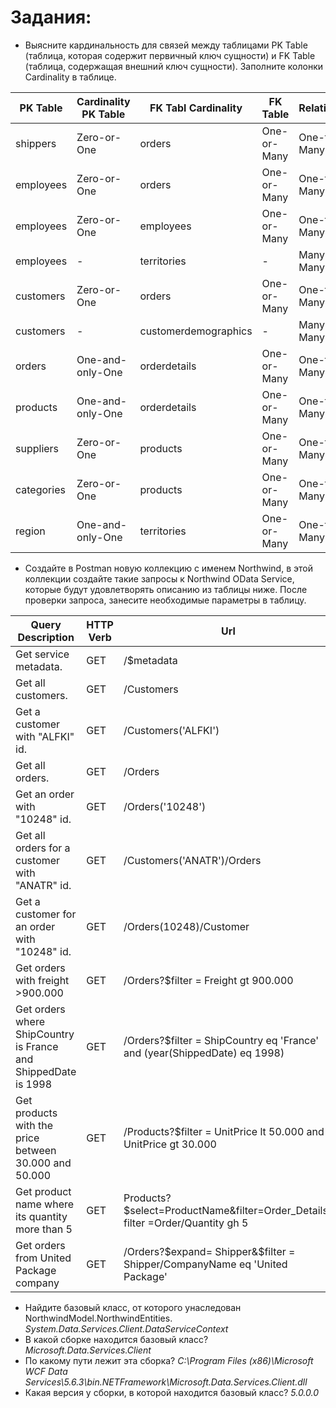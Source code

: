 # Задания:
- Выясните кардинальность для связей между таблицами PK Table (таблица, которая содержит первичный ключ сущности) и FK Table (таблица, содержащая внешний ключ сущности). Заполните колонки Cardinality в таблице.

| PK Table      | Cardinality PK Table | FK Tabl  Cardinality | FK Table      | Relationship |
| ------------- | -------------------- | -------------------- | ------------- | ------------ |
| shippers    	|   Zero-or-One        |orders    	      | One-or-Many   | One-to-Many  | 
| employees     |   Zero-or-One        |orders                | One-or-Many   | One-to-Many  | 
| employees     |   Zero-or-One        |employees             | One-or-Many   | One-to-Many  | 
| employees     |   -                  |territories           | -             | Many-to-Many | 
| customers     |   Zero-or-One        |orders                | One-or-Many   | One-to-Many  |  
| customers     |   -                  |customerdemographics  | -             | Many-to-Many | 
| orders        |   One-and-only-One   |orderdetails          | One-or-Many   | One-to-Many  | 
| products      |   One-and-only-One   |orderdetails          | One-or-Many   | One-to-Many  |  
| suppliers     |   Zero-or-One        |products              | One-or-Many   | One-to-Many  | 
| categories    |   Zero-or-One        |products              | One-or-Many   | One-to-Many  | 
| region        |   One-and-only-One   |territories           | One-or-Many   | One-to-Many  | 
				
- Создайте в Postman новую коллекцию с именем Northwind, в этой коллекции создайте такие запросы к Northwind OData Service, которые будут удовлетворять описанию из таблицы ниже. После проверки запроса, занесите необходимые параметры в таблицу.

| Query Description             | HTTP Verb   | Url                  | 
| ----------------------------- | ----------- | -------------------- | 
| Get service metadata.         |   GET       | /$metadata           | 
| Get all customers.            |   GET       | /Customers           | 
| Get a customer with "ALFKI" id.|   GET      | /Customers('ALFKI')  |
| Get all orders.                |   GET      | /Orders              | 
| Get an order with "10248" id. |   GET       | /Orders('10248')     |
| Get all orders for a customer with "ANATR" id. |   GET       | /Customers('ANATR')/Orders   | 
| Get a customer for an order with "10248" id.   |   GET      | /Orders(10248)/Customer     |
|Get orders with freight >900.000 |GET |/Orders?$filter = Freight gt 900.000|
|Get orders where ShipCountry is France and ShippedDate is 1998 |  GET| /Orders?$filter = ShipCountry eq 'France' and (year(ShippedDate) eq 1998)|
|Get products with the price between 30.000 and 50.000 |  GET | /Products?$filter = UnitPrice lt 50.000 and UnitPrice gt 30.000|
|Get product name where its quantity more than 5| GET | Products?$select=ProductName&filter=Order_Details?filter =Order/Quantity gh 5|
|Get orders from United Package company| GET |/Orders?$expand= Shipper&$filter = Shipper/CompanyName eq 'United Package'|

- Найдите базовый класс, от которого унаследован NorthwindModel.NorthwindEntities. *System.Data.Services.Client.DataServiceContext*
- В какой сборке находится базовый класс? *Microsoft.Data.Services.Client* 
- По какому пути лежит эта сборка? *C:\Program Files (x86)\Microsoft WCF Data Services\5.6.3\bin\.NETFramework\Microsoft.Data.Services.Client.dll*
- Какая версия у сборки, в которой находится базовый класс? *5.0.0.0*




		
